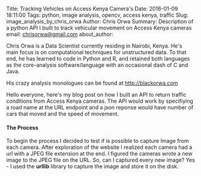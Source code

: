 
Title: Tracking Vehicles on Access Kenya Camera's
Date: 2016-01-09 18:11:00
Tags: python, image analysis, opencv, access kenya, traffic
Slug: image_analysis_by_chris_orwa
Author: Chris Orwa
Summary: Description of a python API I built to track vehicular movement on Access Kenya cameras
email: chrisorwa@gmail.com
about_author: <p> Chris Orwa is a Data Scientist currently residing in Nairobi, Kenya. He's main focus is on computational techniques for unstructured data. To that end, he has learned to code in Python and R, and retained both languages as the core-analysis software/language with an occasional dash of C and Java. </p><p>His crazy analysis monologues can be found at <a href="http://blackorwa.com" target="_blank">http://blackorwa.com </a></p>

Hello everyone, here's my blog post on how I built an API to return traffic conditions from Access Kenya cameras. The API would work by specifiying a road name at the URL endpoint and a json reponse would have number of cars that moved and the speed of movement. 

#### The Process
To begin the process I decided to test if is possible to capture Image from each camera. After exploration of the website I realized each camera had a url with a JPEG file extension at the end. I figured the cameras wrote a new image to the JPEG file on the URL. So, can I captured every new image? Yes - I used the **urllib** library to capture the image and store it on the disk. 
